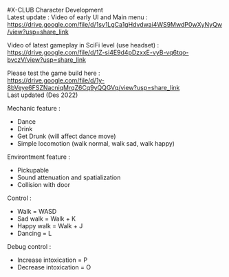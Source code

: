 #X-CLUB Character Development  
Latest update : 
Video of early UI and Main menu : 
https://drive.google.com/file/d/1sy1LgCa1gHdvdwai4WS9MwdP0wXyNyQw/view?usp=share_link

Video of latest gameplay in SciFi level (use headset) :
https://drive.google.com/file/d/1Z-si4E9d4pDzxxE-vyB-vq6tqo-bvczV/view?usp=share_link

Please test the game build here :  
https://drive.google.com/file/d/1y-8bVeye6FSZNacniqMrqZ6Cq9yQQGVq/view?usp=share_link  
Last updated (Des 2022)

Mechanic feature :  
- Dance  
- Drink
- Get Drunk (will affect dance move)  
- Simple locomotion (walk normal, walk sad, walk happy)  

Environtment feature :  
- Pickupable  
- Sound attenuation and spatialization  
- Collision with door  

Control : 
- Walk = WASD  
- Sad walk = Walk + K  
- Happy walk = Walk + J  
- Dancing = L  

Debug control :  
- Increase intoxication = P  
- Decrease intoxication = O  